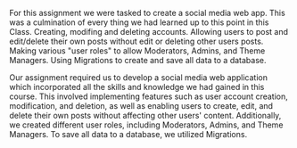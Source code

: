 For this assignment we were tasked to create a social media web app.
This was a culmination of every thing we had learned up to this point in this Class.
Creating, modifing and deleting accounts.
Allowing users to post and edit/delete their own posts without edit or deleting other users posts.
Making various "user roles" to allow Moderators, Admins, and Theme Managers.
Using Migrations to create and save all data to a database.


Our assignment required us to develop a social media web application which incorporated all the skills and knowledge we had gained in this course. This involved implementing features such as user account creation, modification, and deletion, as well as enabling users to create, edit, and delete their own posts without affecting other users' content. Additionally, we created different user roles, including Moderators, Admins, and Theme Managers. To save all data to a database, we utilized Migrations.